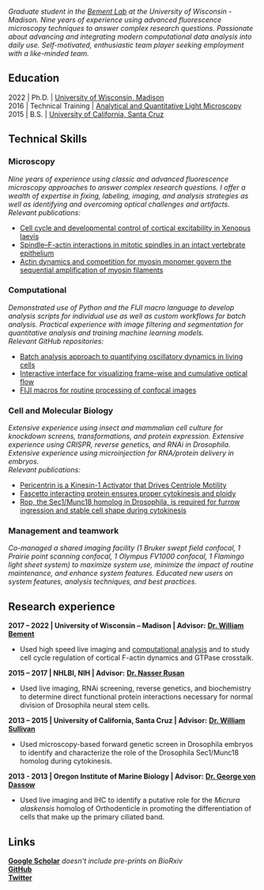 _Graduate student in the [Bement Lab](https://bement.cellimaging.wisc.edu/) at the University of Wisconsin - Madison. Nine years of experience using advanced fluorescence microscopy techniques to answer complex research questions. Passionate about advancing and integrating modern computational data analysis into daily use. Self-motivated, enthusiastic team player seeking employment with a like-minded team._

## Education
2022 | Ph.D. | [University of Wisconsin, Madison](https://cmb.wisc.edu/)  
2016 | Technical Training | [Analytical and Quantitative Light Microscopy](https://www.mbl.edu/education/advanced-research-training-courses/course-offerings/analytical-and-quantitative-light-microscopy)  
2015 | B.S. | [University of California, Santa Cruz](https://mcd.ucsc.edu/)

## Technical Skills

### Microscopy
_Nine years of experience using classic and advanced fluorescence microscopy approaches to answer complex research questions. I offer a wealth of expertise in fixing, labeling, imaging, and analysis strategies as well as identifying and overcoming optical challenges and artifacts._  
*Relevant publications:*  
- [Cell cycle and developmental control of cortical excitability in Xenopus laevis](https://www.biorxiv.org/content/10.1101/2022.02.11.480124v1)
- [Spindle–F-actin interactions in mitotic spindles in an intact vertebrate epithelium](https://www.molbiolcell.org/doi/full/10.1091/mbc.E19-02-0126)
- [Actin dynamics and competition for myosin monomer govern the sequential amplification of myosin filaments](https://www.nature.com/articles/ncb3463)

### Computational
_Demonstrated use of Python and the FIJI macro language to develop analysis scripts for individual use as well as custom workflows for batch analysis. Practical experience with image filtering and segmentation for quantitative analysis and training machine learning models._  
*Relevant GitHub repositories:*  
- [Batch analysis approach to quantifying oscillatory dynamics in living cells](https://github.com/zacswider/waveAnalysis/blob/main/README.md)
- [Interactive interface for visualizing frame-wise and cumulative optical flow](https://github.com/zacswider/opticalFlow/blob/main/README.md)
- [FIJI macros for routine processing of confocal images](https://github.com/zacswider/Macros/blob/main/README.md)

### Cell and Molecular Biology
_Extensive experience using insect and mammalian cell culture for knockdown screens, transformations, and protein expression. Extensive experience using CRISPR, reverse genetics, and RNAi in Drosophila. Extensive experience using microinjection for RNA/protein delivery in embryos._  
*Relevant publications:*  
- [Pericentrin is a Kinesin-1 Activator that Drives Centriole Motility](https://www.biorxiv.org/content/10.1101/2022.01.12.476023v1)
- [Fascetto interacting protein ensures proper cytokinesis and ploidy](https://www.molbiolcell.org/doi/full/10.1091/mbc.E18-09-0573)
- [Rop, the Sec1/Munc18 homolog in Drosophila, is required for furrow ingression and stable cell shape during cytokinesis](https://journals.biologists.com/jcs/article/129/2/430/55753/Rop-the-Sec1-Munc18-homolog-in-Drosophila-is)

### Management and teamwork
_Co-managed a shared imaging facility (1 Bruker swept field confocal, 1 Prairie point scanning confocal, 1 Olympus FV1000 confocal, 1 Flamingo light sheet system) to maximize system use, minimize the impact of routine maintenance, and enhance system features. Educated new users on system features, analysis techniques, and best practices._

## Research experience
**2017 – 2022 | University of Wisconsin – Madison | Advisor:** [**Dr. William Bement**](https://bement.cellimaging.wisc.edu/)
- Used high speed live imaging and [computational analysis](https://github.com/zacswider/waveAnalysis/blob/main/README.md) and to study cell cycle regulation of cortical F-actin dynamics and GTPase crosstalk.

**2015 – 2017 | NHLBI, NIH | Advisor:** [**Dr. Nasser Rusan**](https://www.rusanlab.com/)
- Used live imaging, RNAi screening, reverse genetics, and biochemistry to determine direct functional protein interactions necessary for normal division of Drosophila neural stem cells.

**2013 – 2015 | University of California, Santa Cruz | Advisor:** [**Dr. William Sullivan**](https://sullivan.mcdb.ucsc.edu/)
- Used microscopy-based forward genetic screen in Drosophila embryos to identify and characterize the role of the Drosophila Sec1/Munc18 homolog during cytokinesis.

**2013 - 2013 | Oregon Institute of Marine Biology | Advisor:** [**Dr. George von Dassow**](http://gvondassow.com/Research_Site/Home.html)
- Used live imaging and IHC to identify a putative role for the _Micrura alaskensis_ homolog of Orthodenticle in promoting the differentiation of cells that make up the primary ciliated band.


## Links
[**Google Scholar**](https://scholar.google.com/citations?user=AXP4TbcAAAAJ&hl=en) _doesn't include pre-prints on BioRxiv_  
[**GitHub**](https://github.com/zacswider)  
[**Twitter**](https://twitter.com/ZacSwider)  
